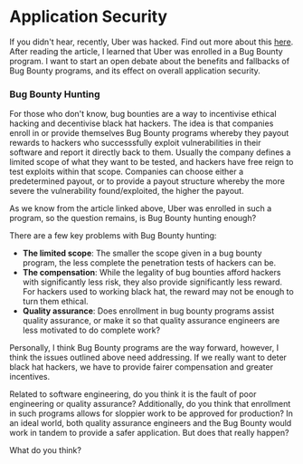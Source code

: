 # Application Security

If you didn't hear, recently, Uber was hacked. Find out more about this [here](https://www.bbc.com/news/technology-62925047). After reading the article, I learned that Uber was enrolled in a Bug Bounty program. I want to start an open debate about the benefits and fallbacks of Bug Bounty programs, and its effect on overall application security. 

### Bug Bounty Hunting

For those who don't know, bug bounties are a way to incentivise ethical hacking and decentivise black hat hackers. The idea is that companies enroll in or provide themselves Bug Bounty programs whereby they payout rewards to hackers who successsfully exploit vulnerabilities in their software and report it directly back to them. Usually the company defines a limited scope of what they want to be tested, and hackers have free reign to test exploits within that scope. Companies can choose either a predetermined payout, or to provide a payout structure whereby the more severe the vulnerability found/exploited, the higher the payout.

As we know from the article linked above, Uber was enrolled in such a program, so the question remains, is Bug Bounty hunting enough?

There are a few key problems with Bug Bounty hunting:
- **The limited scope**: The smaller the scope given in a bug bounty program, the less complete the penetration tests of hackers can be.
- **The compensation**: While the legality of bug bounties afford hackers with significantly less risk, they also provide significantly less reward. For hackers used to working black hat, the reward may not be enough to turn them ethical.
- **Quality assurance**: Does enrollment in bug bounty programs assist quality assurance, or make it so that quality assurance engineers are less motivated to do complete work?

Personally, I think Bug Bounty programs are the way forward, however, I think the issues outlined above need addressing. If we really want to deter black hat hackers, we have to provide fairer compensation and greater incentives. 

Related to software engineering, do you think it is the fault of poor engineering or quality assurance? Additionally, do you think that enrollment in such programs allows for sloppier work to be approved for production? In an ideal world, both quality assurance engineers and the Bug Bounty would work in tandem to provide a safer application. But does that really happen?

What do you think?

